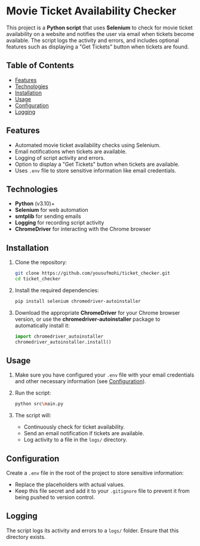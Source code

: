 # Movie Ticket Availability Checker

This project is a **Python script** that uses **Selenium** to check for movie ticket availability on a website and notifies the user via email when tickets become available. The script logs the activity and errors, and includes optional features such as displaying a "Get Tickets" button when tickets are found.

## Table of Contents
- [Features](#features)
- [Technologies](#technologies)
- [Installation](#installation)
- [Usage](#usage)
- [Configuration](#configuration)
- [Logging](#logging)

## Features
- Automated movie ticket availability checks using Selenium.
- Email notifications when tickets are available.
- Logging of script activity and errors.
- Option to display a "Get Tickets" button when tickets are available.
- Uses `.env` file to store sensitive information like email credentials.

## Technologies
- **Python** (v3.10)+
- **Selenium** for web automation
- **smtplib** for sending emails
- **Logging** for recording script activity
- **ChromeDriver** for interacting with the Chrome browser

## Installation
1. Clone the repository:

    ```bash
    git clone https://github.com/yousufmohi/ticket_checker.git
    cd ticket_checker
    ```

2. Install the required dependencies:

    ```bash
    pip install selenium chromedriver-autoinstaller
    ```

3. Download the appropriate **ChromeDriver** for your Chrome browser version, or use the **chromedriver-autoinstaller** package to automatically install it:

    ```python
    import chromedriver_autoinstaller
    chromedriver_autoinstaller.install()
    ```

## Usage
1. Make sure you have configured your `.env` file with your email credentials and other necessary information (see [Configuration](#configuration)).

2. Run the script:

    ```bash
    python src\main.py
    ```

3. The script will:
   - Continuously check for ticket availability.
   - Send an email notification if tickets are available.
   - Log activity to a file in the `logs/` directory.

## Configuration
Create a `.env` file in the root of the project to store sensitive information:

- Replace the placeholders with actual values.
- Keep this file secret and add it to your `.gitignore` file to prevent it from being pushed to version control.

## Logging
The script logs its activity and errors to a `logs/` folder. Ensure that this directory exists.



